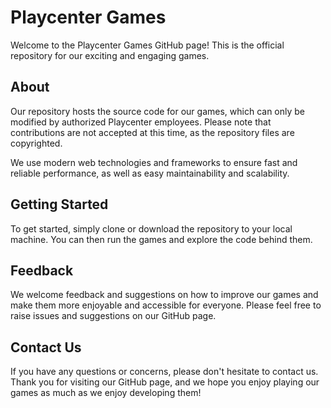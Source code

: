 # Playcenter Games

Welcome to the Playcenter Games GitHub page! This is the official repository for our exciting and engaging games.

## About

Our repository hosts the source code for our games, which can only be modified by authorized Playcenter employees. Please note that contributions are not accepted at this time, as the repository files are copyrighted.

We use modern web technologies and frameworks to ensure fast and reliable performance, as well as easy maintainability and scalability.

## Getting Started

To get started, simply clone or download the repository to your local machine. You can then run the games and explore the code behind them.

## Feedback

We welcome feedback and suggestions on how to improve our games and make them more enjoyable and accessible for everyone. Please feel free to raise issues and suggestions on our GitHub page.

## Contact Us

If you have any questions or concerns, please don't hesitate to contact us. Thank you for visiting our GitHub page, and we hope you enjoy playing our games as much as we enjoy developing them!
